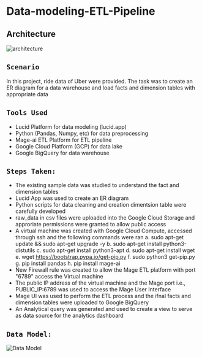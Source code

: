 # Data-modeling-ETL-Pipeline


## Architecture
![architecture](https://github.com/Arshavin023/Data-Modeling-ETL-Pipeline-Data-Visualization/assets/77532336/e9062ef6-0172-434b-9eb4-f551224f16af)


## `Scenario`
In this project, ride data of Uber were provided. The task was to create an ER diagram for a data warehouse and load facts and dimension tables with appropriate data

## `Tools Used`
- Lucid Platform for data modeling (lucid.app)
- Python (Pandas, Numpy, etc) for data preprocessing
- Mage-ai ETL Platform for ETL pipeline
- Google Cloud Platform (GCP) for data lake
- Google BigQuery for data warehouse



## `Steps Taken:`
- The existing sample data was studied to understand the fact and dimension tables
- Lucid App was used to create an ER diagram 
- Python scripts for data cleaning and creation dimentsion table were carefully developed
- raw_data in csv files were uploaded into the Google Cloud Storage and approriate permissions were granted to allow public access
- A virtual machine was created with Google Cloud Compute, accessed through ssh and the following commands were ran
  a. sudo apt-get update && sudo apt-get upgrade -y
  b. sudo apt-get install python3-distutils
  c. sudo apt-get install python3-apt
  d. sudo apt-get install wget
  e. wget https://bootstrap.pypa.io/get-pip.py
  f. sudo python3 get-pip.py
  g. pip install pandas
  h. pip install mage-ai
- New Firewall rule was created to allow the Mage ETL platform with port "6789" access the Virtual machine
- The public IP address of the virtual machine and the Mage port i.e., PUBLIC_IP:6789 was used to access the Mage User Interface
- Mage UI was used to perform the ETL process and the ifnal facts and dimension tables were uploaded to Google BigQuery
- An Analytical query was generated and used to create a view to serve as data source for the analytics dashboard


## `Data Model:`
![Data Model](https://github.com/Arshavin023/Data-Modeling-ETL-Pipeline-Data-Visualization/assets/77532336/aa2d42fa-a52a-42e1-a74d-fdfd7a7dab68)
